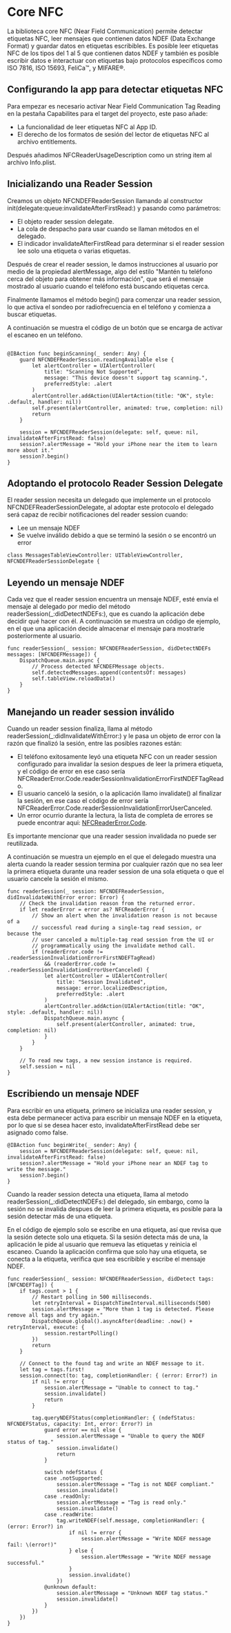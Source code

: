 # Core NFC

La biblioteca core NFC (Near Field Communication) permite detectar etiquetas NFC, leer mensajes que contienen datos NDEF (Data Exchange Format) y guardar datos en etiquetas escribibles. Es posible leer etiquetas NFC de los tipos del 1 al 5 que contienen datos NDEF y también es posible escribir datos e interactuar con etiquetas bajo protocolos específicos como ISO 7816, ISO 15693, FeliCa™, y MIFARE®.

## Configurando la app para detectar etiquetas NFC

Para empezar es necesario activar Near Field Communication Tag Reading en la pestaña Capabilites para el target del proyecto, este paso añade:

* La funcionalidad de leer etiquetas NFC al App ID.
* El derecho de los formatos de sesión del lector de etiquetas NFC al archivo entitlements.

Después añadimos NFCReaderUsageDescription como un string item al archivo Info.plist.

## Inicializando una Reader Session

Creamos un objeto NFCNDEFReaderSession llamando al constructor init(delegate:queue:invalidateAfterFirstRead:) y pasando como parámetros:

* El objeto reader session delegate.
* La cola de despacho para usar cuando se llaman métodos en el delegado.
* El indicador invalidateAfterFirstRead para determinar si el reader session lee solo una etiqueta o varias etiquetas.

Después de crear el reader session, le damos instrucciones al usuario por medio de la propiedad alertMessage, algo del estilo "Mantén tu teléfono cerca del objeto para obtener más información", que será el mensaje mostrado al usuario cuando el teléfono está buscando etiquetas cerca.

Finalmente llamamos el método begin() para comenzar una reader session, lo que activa el sondeo por radiofrecuencia en el teléfono y comienza a buscar etiquetas.

A continuación se muestra el código de un botón que se encarga de activar el escaneo en un teléfono.

```

@IBAction func beginScanning(_ sender: Any) {
    guard NFCNDEFReaderSession.readingAvailable else {
        let alertController = UIAlertController(
            title: "Scanning Not Supported",
            message: "This device doesn't support tag scanning.",
            preferredStyle: .alert
        )
        alertController.addAction(UIAlertAction(title: "OK", style: .default, handler: nil))
        self.present(alertController, animated: true, completion: nil)
        return
    }

    session = NFCNDEFReaderSession(delegate: self, queue: nil, invalidateAfterFirstRead: false)
    session?.alertMessage = "Hold your iPhone near the item to learn more about it."
    session?.begin()
}

```

## Adoptando el protocolo Reader Session Delegate

El reader session necesita un delegado que implemente un el protocolo NFCNDEFReaderSessionDelegate, al adoptar este protocolo el delegado será capaz de recibir notificaciones del reader session cuando:

* Lee un mensaje NDEF 
* Se vuelve inválido debido a que se terminó la sesión o se encontró un error

```
class MessagesTableViewController: UITableViewController, NFCNDEFReaderSessionDelegate {
```

## Leyendo un mensaje NDEF

Cada vez que el reader session encuentra un mensaje NDEF, esté envía el mensaje al delegado por medio del método readerSession(_:didDetectNDEFs:), que es cuando la aplicación debe decidir qué hacer con él. A continuación se muestra un código de ejemplo, en el que una aplicación decide almacenar el mensaje para mostrarle posteriormente al usuario.

```
func readerSession(_ session: NFCNDEFReaderSession, didDetectNDEFs messages: [NFCNDEFMessage]) {
    DispatchQueue.main.async {
        // Process detected NFCNDEFMessage objects.
        self.detectedMessages.append(contentsOf: messages)
        self.tableView.reloadData()
    }
}
```

## Manejando un reader session inválido

Cuando un reader session finaliza, llama al método readerSession(_:didInvalidateWithError:) y le pasa un objeto de error con la razón que finalizó la sesión, entre las posibles razones están:

* El teléfono exitosamente leyó una etiqueta NFC con un reader session configurado para invalidar la sesion despues de leer la primera etiqueta, y el código de error en ese caso sería NFCReaderError.Code.readerSessionInvalidationErrorFirstNDEFTagReado.
* El usuario canceló la sesión, o la aplicación llamo invalidate() al finalizar la sesión, en ese caso el código de error sería NFCReaderError.Code.readerSessionInvalidationErrorUserCanceled.
* Un error ocurrio durante la lectura, la lista de completa de errores se puede encontrar aqui: [NFCReaderError.Code](https://developer.apple.com/documentation/corenfc/nfcreadererror/code).

Es importante mencionar que una reader session invalidada no puede ser reutilizada.

A continuación se muestra un ejemplo en el que el delegado muestra una alerta cuando la reader session termina por cualquier razón que no sea leer la primera etiqueta durante una reader session de una sola etiqueta o que el usuario cancele la sesión el mismo.

```
func readerSession(_ session: NFCNDEFReaderSession, didInvalidateWithError error: Error) {
    // Check the invalidation reason from the returned error.
    if let readerError = error as? NFCReaderError {
        // Show an alert when the invalidation reason is not because of a
        // successful read during a single-tag read session, or because the
        // user canceled a multiple-tag read session from the UI or
        // programmatically using the invalidate method call.
        if (readerError.code != .readerSessionInvalidationErrorFirstNDEFTagRead)
            && (readerError.code != .readerSessionInvalidationErrorUserCanceled) {
            let alertController = UIAlertController(
                title: "Session Invalidated",
                message: error.localizedDescription,
                preferredStyle: .alert
            )
            alertController.addAction(UIAlertAction(title: "OK", style: .default, handler: nil))
            DispatchQueue.main.async {
                self.present(alertController, animated: true, completion: nil)
            }
        }
    }

    // To read new tags, a new session instance is required.
    self.session = nil
}
```

## Escribiendo un mensaje NDEF

Para escribir en una etiqueta, primero se inicializa una reader session, y esta debe permanecer activa para escribir un mensaje NDEF en la etiqueta, por lo que si se desea hacer esto, invalidateAfterFirstRead debe ser asignado como false.

```
@IBAction func beginWrite(_ sender: Any) {
    session = NFCNDEFReaderSession(delegate: self, queue: nil, invalidateAfterFirstRead: false)
    session?.alertMessage = "Hold your iPhone near an NDEF tag to write the message."
    session?.begin()
}
```

Cuando la reader session detecta una etiqueta, llama al metodo readerSession(_:didDetectNDEFs:) del delegado, sin embargo, como la sesión no se invalida despues de leer la primera etiqueta, es posible para la sesión detectar más de una etiqueta.

En el código de ejemplo solo se escribe en una etiqueta, así que revisa que la sesión detecte solo una etiqueta. Si la sesión detecta más de una, la aplicación le pide al usuario que remueva las etiquetas y reinicia el escaneo. Cuando la aplicación confirma que solo hay una etiqueta, se conecta a la etiqueta, verifica que sea escribible y escribe el mensaje NDEF.

```
func readerSession(_ session: NFCNDEFReaderSession, didDetect tags: [NFCNDEFTag]) {
    if tags.count > 1 {
        // Restart polling in 500 milliseconds.
        let retryInterval = DispatchTimeInterval.milliseconds(500)
        session.alertMessage = "More than 1 tag is detected. Please remove all tags and try again."
        DispatchQueue.global().asyncAfter(deadline: .now() + retryInterval, execute: {
            session.restartPolling()
        })
        return
    }
    
    // Connect to the found tag and write an NDEF message to it.
    let tag = tags.first!
    session.connect(to: tag, completionHandler: { (error: Error?) in
        if nil != error {
            session.alertMessage = "Unable to connect to tag."
            session.invalidate()
            return
        }
        
        tag.queryNDEFStatus(completionHandler: { (ndefStatus: NFCNDEFStatus, capacity: Int, error: Error?) in
            guard error == nil else {
                session.alertMessage = "Unable to query the NDEF status of tag."
                session.invalidate()
                return
            }

            switch ndefStatus {
            case .notSupported:
                session.alertMessage = "Tag is not NDEF compliant."
                session.invalidate()
            case .readOnly:
                session.alertMessage = "Tag is read only."
                session.invalidate()
            case .readWrite:
                tag.writeNDEF(self.message, completionHandler: { (error: Error?) in
                    if nil != error {
                        session.alertMessage = "Write NDEF message fail: \(error!)"
                    } else {
                        session.alertMessage = "Write NDEF message successful."
                    }
                    session.invalidate()
                })
            @unknown default:
                session.alertMessage = "Unknown NDEF tag status."
                session.invalidate()
            }
        })
    })
}
```

